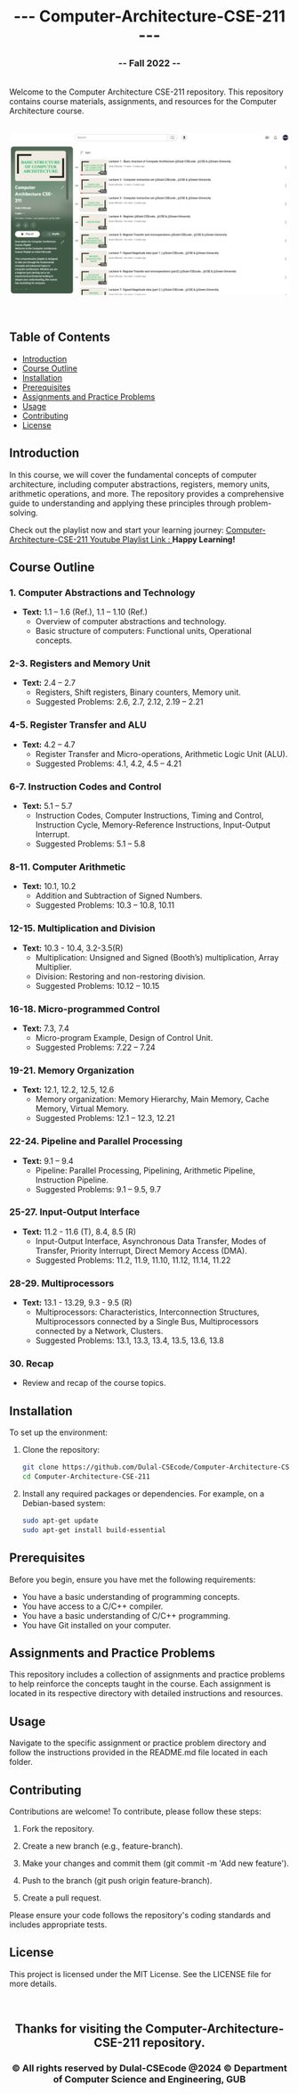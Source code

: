 <h1 align="center">--- Computer-Architecture-CSE-211 ---</h1>  
<h3 align="center">-- Fall 2022 --</h3>  
<br />  
Welcome to the Computer Architecture CSE-211 repository. This repository contains course materials, assignments, and resources for the Computer Architecture course.  
<br />  
<img/>

![Computer Architecture](cse211banner.PNG)
  
<br />  

## Table of Contents
- [Introduction](#introduction)
- [Course Outline](#course-outline)
- [Installation](#installation)
- [Prerequisites](#prerequisites)
- [Assignments and Practice Problems](#assignments-and-practice-problems)
- [Usage](#usage)
- [Contributing](#contributing)
- [License](#license)

## Introduction

In this course, we will cover the fundamental concepts of computer architecture, including computer abstractions, registers, memory units, arithmetic operations, and more. The repository provides a comprehensive guide to understanding and applying these principles through problem-solving.

Check out the playlist now and start your learning journey: [Computer-Architecture-CSE-211 Youtube Playlist Link : ](https://youtube.com/playlist?list=PLEc-WcPXUsjtP-AgSRlKc-c1lOPzcGsMV&si=uYOmHwUnK9D6IYA9)
**Happy Learning!**

## Course Outline

### 1. Computer Abstractions and Technology
- **Text:** 1.1 – 1.6 (Ref.), 1.1 – 1.10 (Ref.)
  - Overview of computer abstractions and technology.
  - Basic structure of computers: Functional units, Operational concepts.

### 2-3. Registers and Memory Unit
- **Text:** 2.4 – 2.7
  - Registers, Shift registers, Binary counters, Memory unit.
  - Suggested Problems: 2.6, 2.7, 2.12, 2.19 – 2.21

### 4-5. Register Transfer and ALU
- **Text:** 4.2 – 4.7
  - Register Transfer and Micro-operations, Arithmetic Logic Unit (ALU).
  - Suggested Problems: 4.1, 4.2, 4.5 – 4.21

### 6-7. Instruction Codes and Control
- **Text:** 5.1 – 5.7
  - Instruction Codes, Computer Instructions, Timing and Control, Instruction Cycle, Memory-Reference Instructions, Input-Output Interrupt.
  - Suggested Problems: 5.1 – 5.8

### 8-11. Computer Arithmetic
- **Text:** 10.1, 10.2
  - Addition and Subtraction of Signed Numbers.
  - Suggested Problems: 10.3 – 10.8, 10.11

### 12-15. Multiplication and Division
- **Text:** 10.3 - 10.4, 3.2-3.5(R)
  - Multiplication: Unsigned and Signed (Booth’s) multiplication, Array Multiplier.
  - Division: Restoring and non-restoring division.
  - Suggested Problems: 10.12 – 10.15

### 16-18. Micro-programmed Control
- **Text:** 7.3, 7.4
  - Micro-program Example, Design of Control Unit.
  - Suggested Problems: 7.22 – 7.24

### 19-21. Memory Organization
- **Text:** 12.1, 12.2, 12.5, 12.6
  - Memory organization: Memory Hierarchy, Main Memory, Cache Memory, Virtual Memory.
  - Suggested Problems: 12.1 – 12.3, 12.21

### 22-24. Pipeline and Parallel Processing
- **Text:** 9.1 – 9.4
  - Pipeline: Parallel Processing, Pipelining, Arithmetic Pipeline, Instruction Pipeline.
  - Suggested Problems: 9.1 – 9.5, 9.7

### 25-27. Input-Output Interface
- **Text:** 11.2 - 11.6 (T), 8.4, 8.5 (R)
  - Input-Output Interface, Asynchronous Data Transfer, Modes of Transfer, Priority Interrupt, Direct Memory Access (DMA).
  - Suggested Problems: 11.2, 11.9, 11.10, 11.12, 11.14, 11.22

### 28-29. Multiprocessors
- **Text:** 13.1 - 13.29, 9.3 - 9.5 (R)
  - Multiprocessors: Characteristics, Interconnection Structures, Multiprocessors connected by a Single Bus, Multiprocessors connected by a Network, Clusters.
  - Suggested Problems: 13.1, 13.3, 13.4, 13.5, 13.6, 13.8

### 30. Recap
- Review and recap of the course topics.

## Installation

To set up the environment:

1. Clone the repository:
   
   ```bash
   git clone https://github.com/Dulal-CSEcode/Computer-Architecture-CSE-211.git
   cd Computer-Architecture-CSE-211
    ```

2. Install any required packages or dependencies. For example, on a Debian-based system:

    ```bash
    sudo apt-get update
    sudo apt-get install build-essential
    ```
## Prerequisites

Before you begin, ensure you have met the following requirements:

- You have a basic understanding of programming concepts.
- You have access to a C/C++ compiler.
- You have a basic understanding of C/C++ programming.
- You have Git installed on your computer.

## Assignments and Practice Problems

This repository includes a collection of assignments and practice problems to help reinforce the concepts taught in the course. Each assignment is located in its respective directory with detailed instructions and resources.

## Usage
Navigate to the specific assignment or practice problem directory and follow the instructions provided in the README.md file located in each folder.

## Contributing
Contributions are welcome! To contribute, please follow these steps:

1. Fork the repository.

2. Create a new branch (e.g., feature-branch).

3. Make your changes and commit them (git commit -m 'Add new feature').

4. Push to the branch (git push origin feature-branch).

5. Create a pull request.

Please ensure your code follows the repository's coding standards and includes appropriate tests.

## License
This project is licensed under the MIT License. See the LICENSE file for more details.


<br/>
<h2 align="center">Thanks for visiting the Computer-Architecture-CSE-211 repository.</h2>
<h3 align="center">© All rights reserved by Dulal-CSEcode @2024 © Department of Computer Science and Engineering, GUB </h3>
